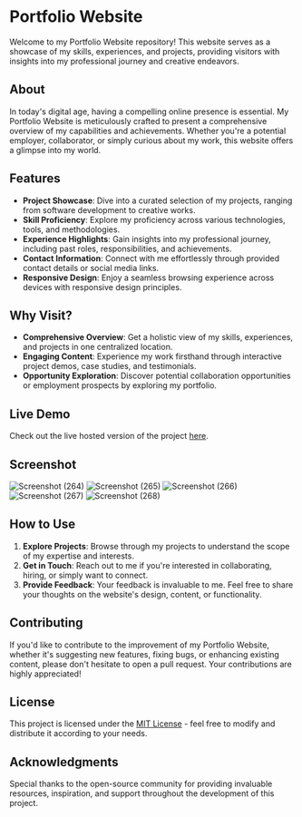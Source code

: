 # Portfolio Website

Welcome to my Portfolio Website repository! This website serves as a showcase of my skills, experiences, and projects, providing visitors with insights into my professional journey and creative endeavors.

## About

In today's digital age, having a compelling online presence is essential. My Portfolio Website is meticulously crafted to present a comprehensive overview of my capabilities and achievements. Whether you're a potential employer, collaborator, or simply curious about my work, this website offers a glimpse into my world.

## Features

- **Project Showcase**: Dive into a curated selection of my projects, ranging from software development to creative works.
- **Skill Proficiency**: Explore my proficiency across various technologies, tools, and methodologies.
- **Experience Highlights**: Gain insights into my professional journey, including past roles, responsibilities, and achievements.
- **Contact Information**: Connect with me effortlessly through provided contact details or social media links.
- **Responsive Design**: Enjoy a seamless browsing experience across devices with responsive design principles.

## Why Visit?

- **Comprehensive Overview**: Get a holistic view of my skills, experiences, and projects in one centralized location.
- **Engaging Content**: Experience my work firsthand through interactive project demos, case studies, and testimonials.
- **Opportunity Exploration**: Discover potential collaboration opportunities or employment prospects by exploring my portfolio.

## Live Demo
Check out the live hosted version of the project [here](https://portfoilio-website.web.app/).

## Screenshot

![Screenshot (264)](https://github.com/Rudraksh28/Portfoilio-Website/assets/155412000/eb25c5ed-4471-4da1-99eb-77d56ef91a7c)
![Screenshot (265)](https://github.com/Rudraksh28/Portfoilio-Website/assets/155412000/1aaec7a0-95a3-428a-98bf-fdbb0e3244da)
![Screenshot (266)](https://github.com/Rudraksh28/Portfoilio-Website/assets/155412000/aaa160f9-e5f2-44c5-ad74-4ae7a2de39fd)
![Screenshot (267)](https://github.com/Rudraksh28/Portfoilio-Website/assets/155412000/0b0f9803-69ae-4ee1-b526-57b2452e1407)
![Screenshot (268)](https://github.com/Rudraksh28/Portfoilio-Website/assets/155412000/2427fed9-50d7-4096-8e54-0415dd0e3299)


## How to Use

1. **Explore Projects**: Browse through my projects to understand the scope of my expertise and interests.
2. **Get in Touch**: Reach out to me if you're interested in collaborating, hiring, or simply want to connect.
3. **Provide Feedback**: Your feedback is invaluable to me. Feel free to share your thoughts on the website's design, content, or functionality.

## Contributing

If you'd like to contribute to the improvement of my Portfolio Website, whether it's suggesting new features, fixing bugs, or enhancing existing content, please don't hesitate to open a pull request. Your contributions are highly appreciated!

## License

This project is licensed under the [MIT License](LICENSE) - feel free to modify and distribute it according to your needs.

## Acknowledgments

Special thanks to the open-source community for providing invaluable resources, inspiration, and support throughout the development of this project.
